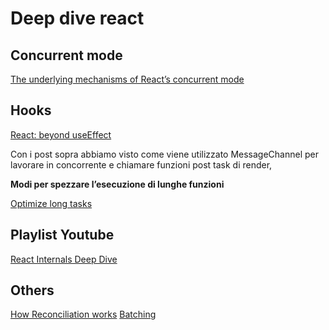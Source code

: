 # Deep dive react

## Concurrent mode

[The underlying mechanisms of React’s concurrent mode](https://andreigatej.dev/blog/the-underlying-mechanisms-of-reacts-concurrent-mode/)

## Hooks

[React: beyond useEffect](https://andreigatej.dev/blog/react-beyond-useeffect/)

Con i post sopra abbiamo visto come viene utilizzato MessageChannel per lavorare in concorrente e chiamare funzioni post task di render,

**Modi per spezzare l’esecuzione di lunghe funzioni**

[Optimize long tasks](https://web.dev/optimize-long-tasks/#manually-defer-code-execution)

## Playlist Youtube

[React Internals Deep Dive](https://www.youtube.com/playlist?list=PLvx8w9g4qv_p-OS-XdbB3Ux_6DMXhAJC3)

## Others

[How Reconciliation works](https://blog.frontend-almanac.com/JqtGelofzm1?ck_subscriber_id=1870962576&utm_source=convertkit&utm_medium=email&utm_campaign=%E2%9A%9B%EF%B8%8F+This+Week+In+React+%23171:+Expo,+React+Conf,+React+19+features,+Next.js,+React-Email,+Storybook,+Panda,+Nexar,+React-Query,+TypeScript,+Vocs,+Skottie,+Harmony,+VisionOS...+-+12890483)
[Batching](https://blog.bitsrc.io/automatic-batching-in-react-18-what-you-should-know-d50141dc096e)
